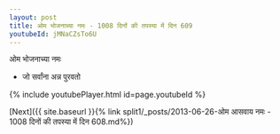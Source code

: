 ```yaml
---
layout: post
title: ओम भोजनाच्या नमः - 1008 दिनों की तपस्या में दिन 609
youtubeId: jMNaCZsTo6U
---
```

 
 
 ओम भोजनाच्या नमः  
 
 -  जो सर्वांना अन्न पुरवतो 
 
  
 
  
 
 
 
 
 
 


{% include youtubePlayer.html id=page.youtubeId %}
 
[Next]({{ site.baseurl }}{% link  split1/_posts/2013-06-26-ओम आसवाय नमः - 1008 दिनों की तपस्या में दिन 608.md%})
 
